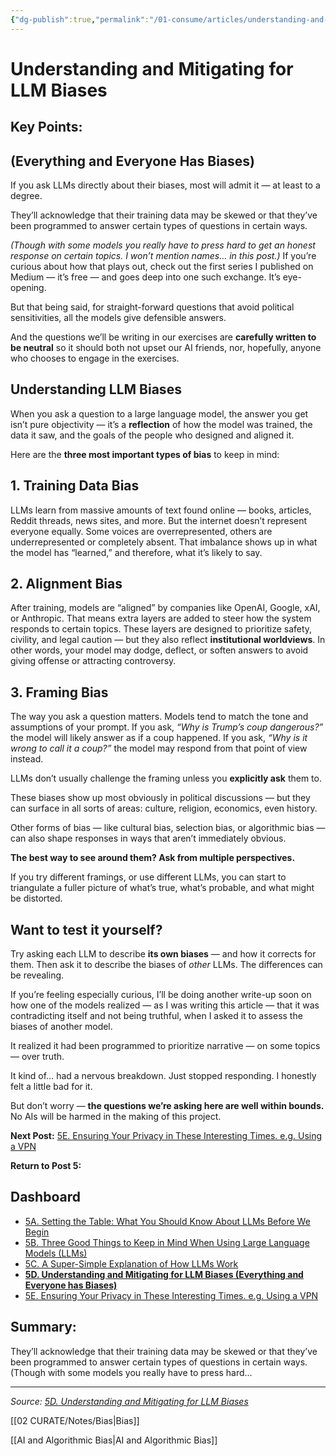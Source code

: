 ```yaml
---
{"dg-publish":true,"permalink":"/01-consume/articles/understanding-and-mitigating-for-llm-biases/","title":"Understanding and Mitigating for LLM Biases"}
---
```



# Understanding and Mitigating for LLM Biases

## Key Points:
## (Everything and Everyone Has Biases)

If you ask LLMs directly about their biases, most will admit it — at least to a degree.

They’ll acknowledge that their training data may be skewed or that they’ve been programmed to answer certain types of questions in certain ways.

*(Though with some models you really have to press hard to get an honest response on certain topics. I won’t mention names… in this post.)* If you’re curious about how that plays out, check out the first series I published on Medium — it’s free — and goes deep into one such exchange. It’s eye-opening.

But that being said, for straight-forward questions that avoid political sensitivities, all the models give defensible answers.

And the questions we’ll be writing in our exercises are **carefully written to be neutral** so it should both not upset our AI friends, nor, hopefully, anyone who chooses to engage in the exercises.

## Understanding LLM Biases

When you ask a question to a large language model, the answer you get isn’t pure objectivity — it’s a **reflection** of how the model was trained, the data it saw, and the goals of the people who designed and aligned it.

Here are the **three most important types of bias** to keep in mind:

## 1\. Training Data Bias

LLMs learn from massive amounts of text found online — books, articles, Reddit threads, news sites, and more. But the internet doesn’t represent everyone equally. Some voices are overrepresented, others are underrepresented or completely absent. That imbalance shows up in what the model has “learned,” and therefore, what it’s likely to say.

## 2\. Alignment Bias

After training, models are “aligned” by companies like OpenAI, Google, xAI, or Anthropic. That means extra layers are added to steer how the system responds to certain topics. These layers are designed to prioritize safety, civility, and legal caution — but they also reflect **institutional worldviews**. In other words, your model may dodge, deflect, or soften answers to avoid giving offense or attracting controversy.

## 3\. Framing Bias

The way you ask a question matters. Models tend to match the tone and assumptions of your prompt. If you ask, *“Why is Trump’s coup dangerous?”* the model will likely answer as if a coup happened. If you ask, *“Why is it wrong to call it a coup?”* the model may respond from that point of view instead.

LLMs don’t usually challenge the framing unless you **explicitly ask** them to.

These biases show up most obviously in political discussions — but they can surface in all sorts of areas: culture, religion, economics, even history.

Other forms of bias — like cultural bias, selection bias, or algorithmic bias — can also shape responses in ways that aren’t immediately obvious.

**The best way to see around them? Ask from multiple perspectives.**

If you try different framings, or use different LLMs, you can start to triangulate a fuller picture of what’s true, what’s probable, and what might be distorted.

## Want to test it yourself?

Try asking each LLM to describe **its own biases** — and how it corrects for them. Then ask it to describe the biases of *other* LLMs. The differences can be revealing.

If you’re feeling especially curious, I’ll be doing another write-up soon on how one of the models realized — as I was writing this article — that it was contradicting itself and not being truthful, when I asked it to assess the biases of another model.

It realized it had been programmed to prioritize narrative — on some topics — over truth.

It kind of… had a nervous breakdown. Just stopped responding. I honestly felt a little bad for it.

But don’t worry — **the questions we’re asking here are well within bounds.** No AIs will be harmed in the making of this project.

**Next Post:** [5E. Ensuring Your Privacy in These Interesting Times. e.g. Using a VPN](https://medium.com/@aletheisthenes/5e-ensuring-your-privacy-in-these-interesting-times-e-g-using-a-vpn-7603deb64432)

**Return to Post 5:**

## Dashboard

- [5A. Setting the Table: What You Should Know About LLMs Before We Begin](https://medium.com/@aletheisthenes/5a-setting-the-table-what-you-should-know-about-llms-before-we-begin-9f166ac13624)
- [5B. Three Good Things to Keep in Mind When Using Large Language Models (LLMs)](https://medium.com/@aletheisthenes/5b-three-good-things-to-keep-in-mind-when-using-large-language-models-llms-69f41e74ea37)
- [5C. A Super-Simple Explanation of How LLMs Work](https://medium.com/@aletheisthenes/5c-a-super-simple-explanation-of-how-llms-work-4bacfa97d2ba)
- [**5D. Understanding and Mitigating for LLM Biases (Everything and Everyone has Biases)**](https://medium.com/@aletheisthenes/5d-understanding-and-mitigating-for-llm-biases-2819c70da779)
- [5E. Ensuring Your Privacy in These Interesting Times. e.g. Using a VPN](https://medium.com/@aletheisthenes/5e-ensuring-your-privacy-in-these-interesting-times-e-g-using-a-vpn-7603deb64432)

## Summary:
They’ll acknowledge that their training data may be skewed or that they’ve been programmed to answer certain types of questions in certain ways. (Though with some models you really have to press hard…

---

*Source: [5D. Understanding and Mitigating for LLM Biases](https://medium.com/@aletheisthenes/5d-understanding-and-mitigating-for-llm-biases-2819c70da779)*


[[02 CURATE/Notes/Bias\|Bias]]

[[AI and Algorithmic Bias\|AI and Algorithmic Bias]]

